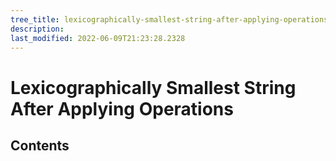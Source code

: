 ```yaml
---
tree_title: lexicographically-smallest-string-after-applying-operations
description: 
last_modified: 2022-06-09T21:23:28.2328
---
```


# Lexicographically Smallest String After Applying Operations

## Contents
